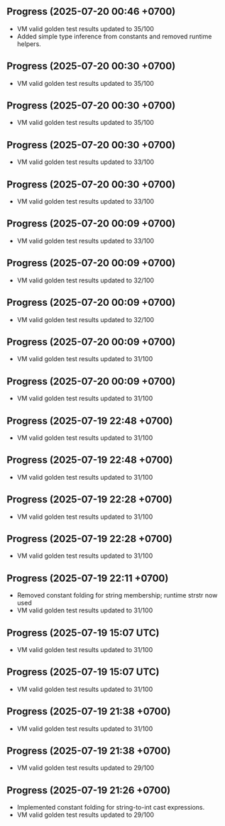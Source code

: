 ## Progress (2025-07-20 00:46 +0700)
- VM valid golden test results updated to 35/100
- Added simple type inference from constants and removed runtime helpers.

## Progress (2025-07-20 00:30 +0700)
- VM valid golden test results updated to 35/100

## Progress (2025-07-20 00:30 +0700)
- VM valid golden test results updated to 35/100

## Progress (2025-07-20 00:30 +0700)
- VM valid golden test results updated to 33/100

## Progress (2025-07-20 00:30 +0700)
- VM valid golden test results updated to 33/100

## Progress (2025-07-20 00:09 +0700)
- VM valid golden test results updated to 33/100

## Progress (2025-07-20 00:09 +0700)
- VM valid golden test results updated to 32/100

## Progress (2025-07-20 00:09 +0700)
- VM valid golden test results updated to 32/100

## Progress (2025-07-20 00:09 +0700)
- VM valid golden test results updated to 31/100

## Progress (2025-07-20 00:09 +0700)
- VM valid golden test results updated to 31/100

## Progress (2025-07-19 22:48 +0700)
- VM valid golden test results updated to 31/100

## Progress (2025-07-19 22:48 +0700)
- VM valid golden test results updated to 31/100

## Progress (2025-07-19 22:28 +0700)
- VM valid golden test results updated to 31/100

## Progress (2025-07-19 22:28 +0700)
- VM valid golden test results updated to 31/100

## Progress (2025-07-19 22:11 +0700)
- Removed constant folding for string membership; runtime strstr now used
- VM valid golden test results updated to 31/100

## Progress (2025-07-19 15:07 UTC)
- VM valid golden test results updated to 31/100

## Progress (2025-07-19 15:07 UTC)
- VM valid golden test results updated to 31/100

## Progress (2025-07-19 21:38 +0700)
- VM valid golden test results updated to 31/100

## Progress (2025-07-19 21:38 +0700)
- VM valid golden test results updated to 29/100

## Progress (2025-07-19 21:26 +0700)
- Implemented constant folding for string-to-int cast expressions.
- VM valid golden test results updated to 29/100
